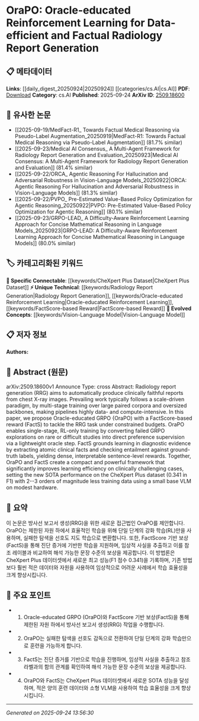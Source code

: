 <!-- KEYWORD_LINKING_METADATA:
{
  "processed_timestamp": "2025-09-24T13:56:30.944755",
  "vocabulary_version": "1.0",
  "selected_keywords": [
    "Radiology Report Generation",
    "Oracle-educated Reinforcement Learning",
    "Vision-Language Model",
    "FactScore-based Reward",
    "CheXpert Plus Dataset"
  ],
  "rejected_keywords": [],
  "similarity_scores": {
    "Radiology Report Generation": 0.8,
    "Oracle-educated Reinforcement Learning": 0.85,
    "Vision-Language Model": 0.82,
    "FactScore-based Reward": 0.78,
    "CheXpert Plus Dataset": 0.77
  },
  "extraction_method": "AI_prompt_based",
  "budget_applied": true,
  "candidates_json": {
    "candidates": [
      {
        "surface": "Radiology Report Generation",
        "canonical": "Radiology Report Generation",
        "aliases": [
          "RRG"
        ],
        "category": "unique_technical",
        "rationale": "This term is central to the paper's focus and represents a specific application of AI in healthcare.",
        "novelty_score": 0.75,
        "connectivity_score": 0.65,
        "specificity_score": 0.85,
        "link_intent_score": 0.8
      },
      {
        "surface": "Oracle-educated Reinforcement Learning",
        "canonical": "Oracle-educated Reinforcement Learning",
        "aliases": [
          "OraPO"
        ],
        "category": "unique_technical",
        "rationale": "This represents a novel approach introduced in the paper, crucial for understanding the methodology.",
        "novelty_score": 0.8,
        "connectivity_score": 0.6,
        "specificity_score": 0.9,
        "link_intent_score": 0.85
      },
      {
        "surface": "Vision-Language Model",
        "canonical": "Vision-Language Model",
        "aliases": [
          "VLM"
        ],
        "category": "evolved_concepts",
        "rationale": "The use of a Vision-Language Model is a key component in the proposed method, linking to recent advancements.",
        "novelty_score": 0.55,
        "connectivity_score": 0.78,
        "specificity_score": 0.7,
        "link_intent_score": 0.82
      },
      {
        "surface": "FactScore-based reward",
        "canonical": "FactScore-based Reward",
        "aliases": [
          "FactS"
        ],
        "category": "unique_technical",
        "rationale": "FactScore is a unique scoring mechanism introduced for evaluating the factual accuracy of generated reports.",
        "novelty_score": 0.7,
        "connectivity_score": 0.68,
        "specificity_score": 0.88,
        "link_intent_score": 0.78
      },
      {
        "surface": "CheXpert Plus dataset",
        "canonical": "CheXpert Plus Dataset",
        "aliases": [],
        "category": "specific_connectable",
        "rationale": "This dataset is critical for benchmarking the proposed method and connects to other works using the same dataset.",
        "novelty_score": 0.4,
        "connectivity_score": 0.85,
        "specificity_score": 0.75,
        "link_intent_score": 0.77
      }
    ],
    "ban_list_suggestions": [
      "method",
      "performance",
      "experiment"
    ]
  },
  "decisions": [
    {
      "candidate_surface": "Radiology Report Generation",
      "resolved_canonical": "Radiology Report Generation",
      "decision": "linked",
      "scores": {
        "novelty": 0.75,
        "connectivity": 0.65,
        "specificity": 0.85,
        "link_intent": 0.8
      }
    },
    {
      "candidate_surface": "Oracle-educated Reinforcement Learning",
      "resolved_canonical": "Oracle-educated Reinforcement Learning",
      "decision": "linked",
      "scores": {
        "novelty": 0.8,
        "connectivity": 0.6,
        "specificity": 0.9,
        "link_intent": 0.85
      }
    },
    {
      "candidate_surface": "Vision-Language Model",
      "resolved_canonical": "Vision-Language Model",
      "decision": "linked",
      "scores": {
        "novelty": 0.55,
        "connectivity": 0.78,
        "specificity": 0.7,
        "link_intent": 0.82
      }
    },
    {
      "candidate_surface": "FactScore-based reward",
      "resolved_canonical": "FactScore-based Reward",
      "decision": "linked",
      "scores": {
        "novelty": 0.7,
        "connectivity": 0.68,
        "specificity": 0.88,
        "link_intent": 0.78
      }
    },
    {
      "candidate_surface": "CheXpert Plus dataset",
      "resolved_canonical": "CheXpert Plus Dataset",
      "decision": "linked",
      "scores": {
        "novelty": 0.4,
        "connectivity": 0.85,
        "specificity": 0.75,
        "link_intent": 0.77
      }
    }
  ]
}
-->

# OraPO: Oracle-educated Reinforcement Learning for Data-efficient and Factual Radiology Report Generation

## 📋 메타데이터

**Links**: [[daily_digest_20250924|20250924]] [[categories/cs.AI|cs.AI]]
**PDF**: [Download](https://arxiv.org/pdf/2509.18600.pdf)
**Category**: cs.AI
**Published**: 2025-09-24
**ArXiv ID**: [2509.18600](https://arxiv.org/abs/2509.18600)

## 🔗 유사한 논문
- [[2025-09-19/MedFact-R1_ Towards Factual Medical Reasoning via Pseudo-Label Augmentation_20250919|MedFact-R1: Towards Factual Medical Reasoning via Pseudo-Label Augmentation]] (81.7% similar)
- [[2025-09-23/Medical AI Consensus_ A Multi-Agent Framework for Radiology Report Generation and Evaluation_20250923|Medical AI Consensus: A Multi-Agent Framework for Radiology Report Generation and Evaluation]] (81.4% similar)
- [[2025-09-22/ORCA_ Agentic Reasoning For Hallucination and Adversarial Robustness in Vision-Language Models_20250922|ORCA: Agentic Reasoning For Hallucination and Adversarial Robustness in Vision-Language Models]] (81.3% similar)
- [[2025-09-22/PVPO_ Pre-Estimated Value-Based Policy Optimization for Agentic Reasoning_20250922|PVPO: Pre-Estimated Value-Based Policy Optimization for Agentic Reasoning]] (80.1% similar)
- [[2025-09-23/GRPO-LEAD_ A Difficulty-Aware Reinforcement Learning Approach for Concise Mathematical Reasoning in Language Models_20250923|GRPO-LEAD: A Difficulty-Aware Reinforcement Learning Approach for Concise Mathematical Reasoning in Language Models]] (80.0% similar)

## 🏷️ 카테고리화된 키워드
**🔗 Specific Connectable**: [[keywords/CheXpert Plus Dataset|CheXpert Plus Dataset]]
**⚡ Unique Technical**: [[keywords/Radiology Report Generation|Radiology Report Generation]], [[keywords/Oracle-educated Reinforcement Learning|Oracle-educated Reinforcement Learning]], [[keywords/FactScore-based Reward|FactScore-based Reward]]
**🚀 Evolved Concepts**: [[keywords/Vision-Language Model|Vision-Language Model]]

## 📋 저자 정보

**Authors:** 

## 📄 Abstract (원문)

arXiv:2509.18600v1 Announce Type: cross 
Abstract: Radiology report generation (RRG) aims to automatically produce clinically faithful reports from chest X-ray images. Prevailing work typically follows a scale-driven paradigm, by multi-stage training over large paired corpora and oversized backbones, making pipelines highly data- and compute-intensive. In this paper, we propose Oracle-educated GRPO {OraPO) with a FactScore-based reward (FactS) to tackle the RRG task under constrained budgets. OraPO enables single-stage, RL-only training by converting failed GRPO explorations on rare or difficult studies into direct preference supervision via a lightweight oracle step. FactS grounds learning in diagnostic evidence by extracting atomic clinical facts and checking entailment against ground-truth labels, yielding dense, interpretable sentence-level rewards. Together, OraPO and FactS create a compact and powerful framework that significantly improves learning efficiency on clinically challenging cases, setting the new SOTA performance on the CheXpert Plus dataset (0.341 in F1) with 2--3 orders of magnitude less training data using a small base VLM on modest hardware.

## 📝 요약

이 논문은 방사선 보고서 생성(RRG)을 위한 새로운 접근법인 OraPO를 제안합니다. OraPO는 제한된 자원 하에서 효율적인 학습을 위해 단일 단계의 강화 학습(RL)만을 사용하며, 실패한 탐색을 선호도 지도 학습으로 변환합니다. 또한, FactScore 기반 보상(FactS)을 통해 진단 증거에 기반한 학습을 지원하며, 임상적 사실을 추출하고 이를 참조 레이블과 비교하여 해석 가능한 문장 수준의 보상을 제공합니다. 이 방법론은 CheXpert Plus 데이터셋에서 새로운 최고 성능(F1 점수 0.341)을 기록하며, 기존 방법보다 훨씬 적은 데이터와 자원을 사용하여 임상적으로 어려운 사례에서 학습 효율성을 크게 향상시킵니다.

## 🎯 주요 포인트

- 1. Oracle-educated GRPO (OraPO)와 FactScore 기반 보상(FactS)을 통해 제한된 자원 하에서 방사선 보고서 생성(RRG) 작업을 수행합니다.
- 2. OraPO는 실패한 탐색을 선호도 감독으로 전환하여 단일 단계의 강화 학습만으로 훈련을 가능하게 합니다.
- 3. FactS는 진단 증거를 기반으로 학습을 진행하며, 임상적 사실을 추출하고 참조 라벨과의 함의 관계를 확인하여 해석 가능한 문장 수준의 보상을 제공합니다.
- 4. OraPO와 FactS는 CheXpert Plus 데이터셋에서 새로운 SOTA 성능을 달성하며, 적은 양의 훈련 데이터와 소형 VLM을 사용하여 학습 효율성을 크게 향상시킵니다.


---

*Generated on 2025-09-24 13:56:30*